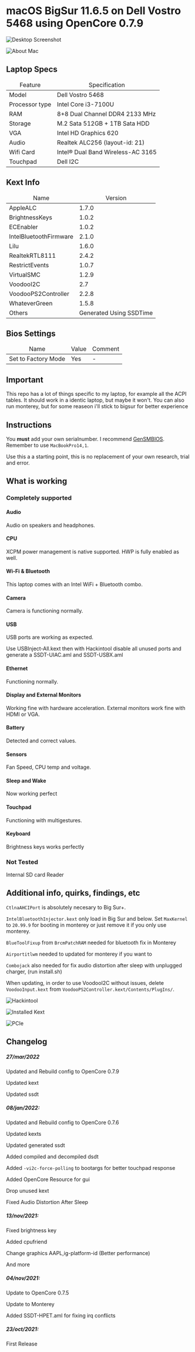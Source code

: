 <h1>macOS BigSur 11.6.5 on Dell Vostro 5468 using OpenCore 0.7.9</h1>

![Desktop Screenshot](https://user-images.githubusercontent.com/40514988/148590344-9d919ee1-88ad-4f2e-a4e0-598b5f5c821e.png)

![About Mac](https://user-images.githubusercontent.com/40514988/148592751-1295af57-d02b-46d0-a0de-67f79798b784.png)


<h2>Laptop Specs</h2>
<table>
  <thead>
    <tr>
      <td style="text-align: center">Feature</td>
      <td style="text-align: center">Specification</td>
    </tr>
  </thead>
  <tbody>
    <tr>
      <td>Model</td>
      <td>Dell Vostro 5468</td>
    </tr>
    <tr>
      <td>Processor type</td>
      <td>Intel Core i3-7100U</td>
    </tr>
    <tr>
      <td>RAM</td>
      <td>8+8 Dual Channel DDR4 2133 MHz</td>
    </tr>
    <tr>
      <td>Storage</td>
      <td>M.2 Sata 512GB + 1TB Sata HDD</td>
    </tr>
     <tr>
      <td>VGA</td>
      <td>Intel HD Graphics 620</td>
    </tr>
    <tr>
      <td>Audio</td>
      <td>Realtek ALC256 (layout-id: 21)</td>
    </tr>
    <tr>
      <td>Wifi Card</td>
      <td>Intel® Dual Band Wireless-AC 3165</td>
    </tr>
    <tr>
      <td>Touchpad</td>
      <td>Dell I2C</td>
    </tr>
  </tbody>
</table>

<h2>Kext Info</h2>
<table>
  <thead>
    <tr>
      <td style="text-align: center">Name</td>
      <td style="text-align: center">Version</td>
    </tr>
  </thead>
  <tbody>
    <tr>
      <td>AppleALC</td>
      <td>1.7.0</td>
    </tr>
    <tr>
      <td>BrightnessKeys</td>
      <td>1.0.2</td>
    </tr>
    <tr>
      <td>ECEnabler</td>
      <td>1.0.2</td>
    </tr>
    <tr>
      <td>IntelBluetoothFirmware</td>
      <td>2.1.0</td>
    </tr>
     <tr>
      <td>Lilu</td>
      <td>1.6.0</td>
    </tr>
    <tr>
      <td>RealtekRTL8111</td>
      <td>2.4.2</td>
    </tr>
    <tr>
      <td>RestrictEvents</td>
      <td>1.0.7</td>
    </tr>
    <tr>
      <td>VirtualSMC</td>
      <td>1.2.9</td>
    </tr>
    <tr>
      <td>VoodooI2C</td>
      <td>2.7</td>
    </tr>
    <tr>
      <td>VoodooPS2Controller</td>
      <td>2.2.8</td>
    </tr>
    <tr>
      <td>WhateverGreen</td>
      <td>1.5.8</td>
    </tr>
    <tr>
      <td>Others</td>
      <td>Generated Using SSDTime</td>
    </tr>
  </tbody>
</table>

<h2>Bios Settings</h2>
<table>
  <thead>
    <tr>
      <td style="text-align: center">Name</td>
      <td style="text-align: center">Value</td>
      <td style="text-align: center">Comment</td>
    </tr>
  </thead>
  <tbody>
    <tr>
      <td>Set to Factory Mode</td>
      <td>Yes</td>
      <td>-</td>
    </tr>
  </tbody>
</table>

## Important

This repo has a lot of things specific to my laptop, for example all the ACPI tables. It should work in a identic laptop, but maybe it won't. You can also run monterey, but for some reaseon i'll stick to bigsur for better experience

## Instructions

You **must** add your own serialnumber. I recommend [GenSMBIOS](https://github.com/corpnewt/GenSMBIOS). Remember to use `MacBookPro14,1`. 

Use this a a starting point, this is no replacement of your own research, trial and error.

## What is working

### Completely supported

#### Audio

Audio on speakers and headphones.

#### CPU

XCPM power management is native supported. HWP is fully enabled as well.

#### Wi-Fi & Bluetooth

This laptop comes with an Intel WiFi + Bluetooth combo.

#### Camera

Camera is functioning normally.

#### USB

USB ports are working as expected.

Use USBInject-All.kext then with Hackintool disable all unused ports and generate a SSDT-UIAC.aml and SSDT-USBX.aml

#### Ethernet

Functioning normally.

#### Display and External Monitors

Working fine with hardware acceleration. External monitors work fine with HDMI or VGA.

#### Battery

Detected and correct values.

#### Sensors

Fan Speed, CPU temp and voltage.

#### Sleep and Wake

Now working perfect

#### Touchpad

Functioning with multigestures.

#### Keyboard

Brightness keys works perfectly

### Not Tested

Internal SD card Reader


## Additional info, quirks, findings, etc 

`CtlnaAHCIPort` is absolutely necesary to Big Sur+.

`IntelBluetoothInjector.kext` only load in Big Sur and below. Set `MaxKernel` to `20.99.9` for booting in monterey or just remove it if you only use monterey.

`BlueToolFixup` from `BrcmPatchRAM` needed for bluetooth fix in Monterey

`Airportitlwm` needed to updated for monterey if you want to

`Combojack` also needed for fix audio distortion after sleep with unplugged charger, (run install.sh)

When updating, in order to use VoodooI2C without issues, delete `VoodooInput.kext` from `VoodooPS2Controller.kext/Contents/PlugIns/`.


![Hackintool](https://user-images.githubusercontent.com/40514988/148591123-c8fc0f44-cf25-4a24-bdd7-36da01737806.png)

![Installed Kext](https://user-images.githubusercontent.com/40514988/148591199-df389bb6-5755-469a-a0aa-79f6933caa12.png)

![PCIe](https://user-images.githubusercontent.com/40514988/148591266-22d13fcd-c0f2-48c5-ae39-b8bc0120aa2f.png)

## Changelog

##### 27/mar/2022
Updated and Rebuild config to OpenCore 0.7.9

Updated kext

Updated ssdt

##### 08/jan/2022:

Updated and Rebuild config to OpenCore 0.7.6

Updated kexts

Updated generated ssdt

Added compiled and decompiled dsdt

Added `-vi2c-force-polling` to bootargs for better touchpad response

Added OpenCore Resource for gui

Drop unused kext

Fixed Audio Distortion After Sleep

##### 13/nov/2021:

Fixed brightness key

Added cpufriend

Change graphics AAPL,ig-platform-id (Better performance)

And more

##### 04/nov/2021:

Update to OpenCore 0.7.5

Update to Monterey

Added SSDT-HPET.aml for fixing irq conflicts

##### 23/oct/2021:

First Release
